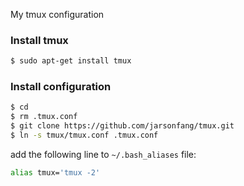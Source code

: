 My tmux configuration

### Install tmux

```bash
$ sudo apt-get install tmux
```

### Install configuration

```bash
$ cd
$ rm .tmux.conf
$ git clone https://github.com/jarsonfang/tmux.git
$ ln -s tmux/tmux.conf .tmux.conf
```

add the following line to `~/.bash_aliases` file:
```bash
alias tmux='tmux -2'
```
